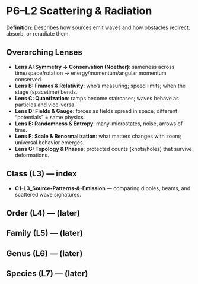 # P6–L2 Scattering & Radiation
**Definition:** Describes how sources emit waves and how obstacles redirect, absorb, or reradiate them.

## Overarching Lenses

- **Lens A: Symmetry -> Conservation (Noether)**: sameness across time/space/rotation → energy/momentum/angular momentum conserved.
- **Lens B: Frames & Relativity**: who’s measuring; speed limits; when the stage (spacetime) bends.
- **Lens C: Quantization**: ramps become staircases; waves behave as particles and vice-versa.
- **Lens D: Fields & Gauge**: forces as fields spread in space; different “potentials” = same physics.
- **Lens E: Randomness & Entropy**: many-microstates, noise, arrows of time.
- **Lens F: Scale & Renormalization**: what matters changes with zoom; universal behavior emerges.
- **Lens G: Topology & Phases**: protected counts (knots/holes) that survive deformations.

## Class (L3) — index
- **C1-L3_Source-Patterns-&-Emission** — comparing dipoles, beams, and scattered wave signatures.

## Order (L4) — (later)
## Family (L5) — (later)
## Genus (L6) — (later)
## Species (L7) — (later)
